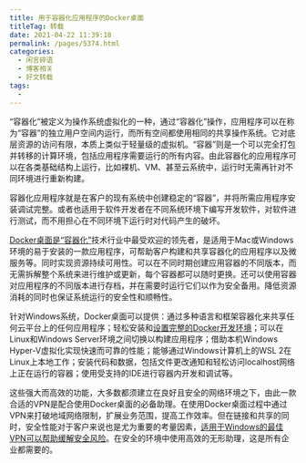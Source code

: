 ```yaml
---
title: 用于容器化应用程序的Docker桌面
titleTag: 转载
date: 2021-04-22 11:39:18
permalink: /pages/5374.html
categories:
  - 闲言碎语
  - 博客相关
  - 好文转载
tags:
  - 
---
```


“容器化”被定义为操作系统虚拟化的一种，通过“容器化”操作，应用程序可以在称为“容器”的独立用户空间内运行，而所有空间都使用相同的共享操作系统。它对底层资源的访问有限，本质上类似于轻量级的虚拟机。“容器”则是一个可以完全打包并转移的计算环境，包括应用程序需要运行的所有内容。由此容器化的应用程序可以在各类基础结构上运行，比如裸机、VM、甚至云系统中，运行时无需再针对不同环境进行重新构建。

容器化应用程序就是在客户的现有系统中创建稳定的“容器”，并将所需应用程序安装调试完整。或者也适用于软件开发者在不同系统环境下编写开发软件，对软件进行测试，而不用担心在不同环境下运行时对代码产生的破坏。

[Docker桌面是“容器化”](https://www.zhihu.com/question/48174633)技术行业中最受欢迎的领先者，是适用于Mac或Windows环境的易于安装的一款应用程序，可帮助客户构建和共享容器化的应用程序以及微服务等。同时实现资源持续可用性。可以在不同时期创建应用容器的不同版本，而无需拆解整个系统来进行维护或更新，每个容器都可以随时更换。还可以使用容器对应用程序的不同版本进行存档，并在需要时运行它们以作为安全备用。降低资源消耗的同时也保证系统运行的安全性和顺畅性。

针对Windows系统，Docker桌面可以提供：通过多种语言和框架容器化来共享任何云平台上的任何应用程序；轻松安装和[设置完整的Docker开发环境](https://blog.csdn.net/liyifan687/article/details/85046587)；可以在Linux和Windows Server环境之间切换以构建应用程序；借助本机Windows Hyper-V虚拟化实现快速而可靠的性能；能够通过Windows计算机上的WSL 2在Linux上本地工作；安装代码和数据，包括文件更改通知和轻松访问localhost网络上正在运行的容器；使用受支持的IDE进行容器内开发和调试等。

这些强大而高效的功能，大多数都须建立在良好且安全的网络环境之下，由此一款合适的VPN是配合使用Docker桌面的必备助理。在使用Docker桌面过程中通过VPN来打破地域网络限制，扩展业务范围，提高工作效率。但在链接和共享的同时，安全性能对于客户来说也是尤为重要的考量因素，[适用于Windows的最佳VPN可以帮助缓解安全风险](https://zh.wizcase.com/blog/适用于windows的最佳vpn/)。在安全的环境中使用高效的无形助理，这是所有企业都需要的。

